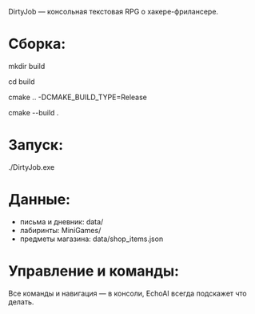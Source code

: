 DirtyJob — консольная текстовая RPG о хакере-фрилансере.

# Сборка:
mkdir build

cd build

cmake .. -DCMAKE_BUILD_TYPE=Release

cmake --build .

# Запуск:
./DirtyJob.exe

# Данные:
- письма и дневник: data/
- лабиринты: MiniGames/
- предметы магазина: data/shop_items.json

# Управление и команды:
Все команды и навигация — в консоли, EchoAI всегда подскажет что делать.
